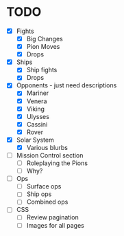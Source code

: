 # TODO

- [x] Fights
  - [x] Big Changes
  - [x] Pion Moves
  - [x] Drops
- [x] Ships
  - [x] Ship fights
  - [x] Drops
- [x] Opponents - just need descriptions
  - [x] Mariner
  - [x] Venera
  - [x] Viking
  - [x] Ulysses
  - [x] Cassini
  - [x] Rover
- [x] Solar System
  - [x] Various blurbs
- [ ] Mission Control section
  - [ ] Roleplaying the Pions
  - [ ] Why?
- [ ] Ops
  - [ ] Surface ops
  - [ ] Ship ops
  - [ ] Combined ops
- [ ] CSS
  - [ ] Review pagination
  - [ ] Images for all pages
